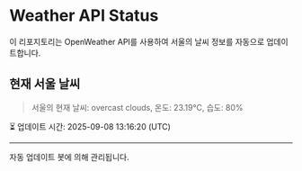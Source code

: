 
# Weather API Status

이 리포지토리는 OpenWeather API를 사용하여 서울의 날씨 정보를 자동으로 업데이트합니다.

## 현재 서울 날씨
> 서울의 현재 날씨: overcast clouds, 온도: 23.19°C, 습도: 80%

⏳ 업데이트 시간: 2025-09-08 13:16:20 (UTC)

---
자동 업데이트 봇에 의해 관리됩니다.
